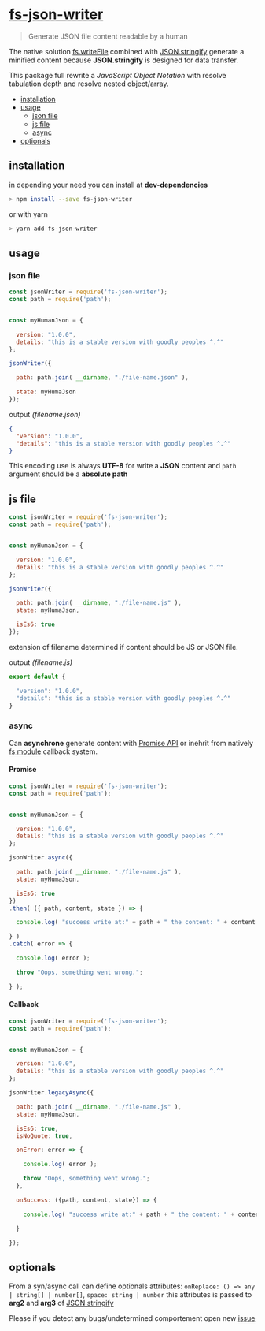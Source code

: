 # [fs-json-writer](https://npmjs.com/package/fs-json-writer)

> Generate JSON file content readable by a human

The native solution [fs.writeFile](https://nodejs.org/docs/latest-v12.x/api/fs.html#fs_fs_writefile_file_data_options_callback) combined with [JSON.stringify](https://developer.mozilla.org/en-US/docs/Web/JavaScript/Reference/Global_Objects/JSON/stringify) generate a minified content because **JSON.stringify** is designed for
data transfer.

This package full rewrite a *JavaScript Object Notation* with resolve tabulation depth and resolve nested object/array.

- [installation](#installation)
- [usage](#usage)
  - [json file](#json-file)
  - [js file](#js-file)
  - [async](#async)
- [optionals](#optionals)

## installation

in depending your need you can install at **dev-dependencies**

```bash
> npm install --save fs-json-writer
```

or with yarn

```bash
> yarn add fs-json-writer
```

## usage

### json file

```js
const jsonWriter = require('fs-json-writer');
const path = require('path');


const myHumanJson = {

  version: "1.0.0",
  details: "this is a stable version with goodly peoples ^.^"
};

jsonWriter({

  path: path.join( __dirname, "./file-name.json" ),

  state: myHumaJson
});

```

output *(filename.json)*
```json
{
  "version": "1.0.0",
  "details": "this is a stable version with goodly peoples ^.^"
}
```

This encoding use is always **UTF-8** for write a **JSON** content
and `path` argument should be a **absolute path**

## js file

```js
const jsonWriter = require('fs-json-writer');
const path = require('path');


const myHumanJson = {

  version: "1.0.0",
  details: "this is a stable version with goodly peoples ^.^"
};

jsonWriter({

  path: path.join( __dirname, "./file-name.js" ),
  state: myHumaJson,

  isEs6: true
});

```

extension of filename determined if content should be JS or JSON file.

output *(filename.js)*
```js
export default {

  "version": "1.0.0",
  "details": "this is a stable version with goodly peoples ^.^"
}
```

### async

Can **asynchrone** generate content with [Promise API](https://developer.mozilla.org/fr/docs/Web/JavaScript/Reference/Objets_globaux/Promise) or inehrit from natively [fs module](https://nodejs.org/docs/latest-v0.12.x/doc/api/fs.html) callback system.

#### Promise

```js
const jsonWriter = require('fs-json-writer');
const path = require('path');


const myHumanJson = {

  version: "1.0.0",
  details: "this is a stable version with goodly peoples ^.^"
};

jsonWriter.async({

  path: path.join( __dirname, "./file-name.js" ),
  state: myHumaJson,

  isEs6: true
})
.then( ({ path, content, state }) => {

  console.log( "success write at:" + path + " the content: " + content + " from javascript object: ", state );

} )
.catch( error => {

  console.log( error );

  throw "Oops, something went wrong.";

} );

```

#### Callback


```js
const jsonWriter = require('fs-json-writer');
const path = require('path');


const myHumanJson = {

  version: "1.0.0",
  details: "this is a stable version with goodly peoples ^.^"
};

jsonWriter.legacyAsync({

  path: path.join( __dirname, "./file-name.js" ),
  state: myHumaJson,

  isEs6: true,
  isNoQuote: true,

  onError: error => {

    console.log( error );

    throw "Oops, something went wrong.";
  },

  onSuccess: ({path, content, state}) => {

    console.log( "success write at:" + path + " the content: " + content + " from javascript object: ", state );

  }

});

```

## optionals

From a syn/async call can define optionals attributes: `onReplace: () => any | string[] | number[]`, `space: string | number`
this attributes is passed to **arg2** and **arg3** of [JSON.stringify](https://developer.mozilla.org/en-US/docs/Web/JavaScript/Reference/Global_Objects/JSON/stringify)

Please if you detect any bugs/undetermined comportement open new [issue](https://github.com/Orivoir/fs-json-writer/issues)
